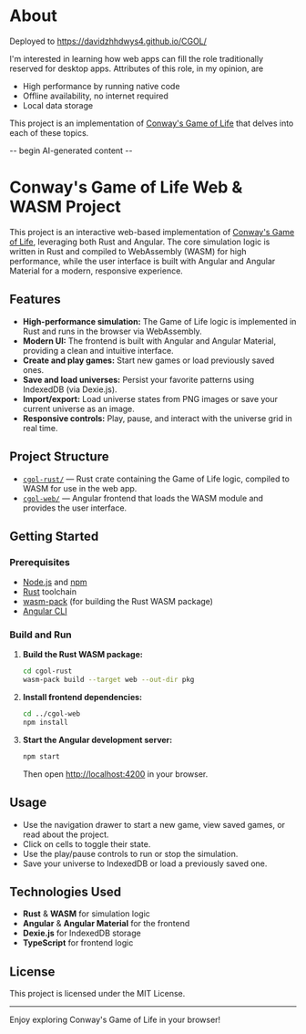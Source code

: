 # About

Deployed to https://davidzhhdwys4.github.io/CGOL/

I'm interested in learning how web apps can fill the role traditionally reserved for desktop apps. Attributes of this role, in my opinion, are
- High performance by running native code
- Offline availability, no internet required
- Local data storage

This project is an implementation of [Conway's Game of Life](https://en.wikipedia.org/wiki/Conway%27s_Game_of_Life) that delves into each of these topics.

-- begin AI-generated content --

# Conway's Game of Life Web & WASM Project

This project is an interactive web-based implementation of [Conway's Game of Life](https://en.wikipedia.org/wiki/Conway%27s_Game_of_Life), leveraging both Rust and Angular. The core simulation logic is written in Rust and compiled to WebAssembly (WASM) for high performance, while the user interface is built with Angular and Angular Material for a modern, responsive experience.

## Features

- **High-performance simulation:** The Game of Life logic is implemented in Rust and runs in the browser via WebAssembly.
- **Modern UI:** The frontend is built with Angular and Angular Material, providing a clean and intuitive interface.
- **Create and play games:** Start new games or load previously saved ones.
- **Save and load universes:** Persist your favorite patterns using IndexedDB (via Dexie.js).
- **Import/export:** Load universe states from PNG images or save your current universe as an image.
- **Responsive controls:** Play, pause, and interact with the universe grid in real time.

## Project Structure

- [`cgol-rust/`](cgol-rust/) — Rust crate containing the Game of Life logic, compiled to WASM for use in the web app.
- [`cgol-web/`](cgol-web/) — Angular frontend that loads the WASM module and provides the user interface.

## Getting Started

### Prerequisites

- [Node.js](https://nodejs.org/) and [npm](https://www.npmjs.com/)
- [Rust](https://www.rust-lang.org/) toolchain
- [wasm-pack](https://rustwasm.github.io/wasm-pack/) (for building the Rust WASM package)
- [Angular CLI](https://angular.io/cli)

### Build and Run

1. **Build the Rust WASM package:**
   ```sh
   cd cgol-rust
   wasm-pack build --target web --out-dir pkg
   ```

2. **Install frontend dependencies:**
   ```sh
   cd ../cgol-web
   npm install
   ```

3. **Start the Angular development server:**
   ```sh
   npm start
   ```
   Then open [http://localhost:4200](http://localhost:4200) in your browser.

## Usage

- Use the navigation drawer to start a new game, view saved games, or read about the project.
- Click on cells to toggle their state.
- Use the play/pause controls to run or stop the simulation.
- Save your universe to IndexedDB or load a previously saved one.

## Technologies Used

- **Rust** & **WASM** for simulation logic
- **Angular** & **Angular Material** for the frontend
- **Dexie.js** for IndexedDB storage
- **TypeScript** for frontend logic

## License

This project is licensed under the MIT License.

---

Enjoy exploring Conway's Game of Life in your browser!